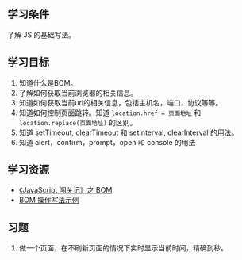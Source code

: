 ## 学习条件
了解 JS 的基础写法。

## 学习目标
1. 知道什么是BOM。
1. 了解如何获取当前浏览器的相关信息。
1. 知道如何获取当前url的相关信息，包括主机名，端口，协议等等。
1. 知道如何控制页面跳转。知道 `location.href = 页面地址` 和
`location.replace(页面地址)` 的区别。
1. 知道 setTimeout, clearTimeout 和 setInterval, clearInterval 的用法。
1. 知道 alert，confirm，prompt，open 和 console 的用法

## 学习资源
* [《JavaScript 闯关记》之 BOM](https://segmentfault.com/a/1190000007410524)
* [BOM 操作写法示例](http://www.jianshu.com/p/60e1f275455a)

## 习题
1. 做一个页面，在不刷新页面的情况下实时显示当前时间，精确到秒。
